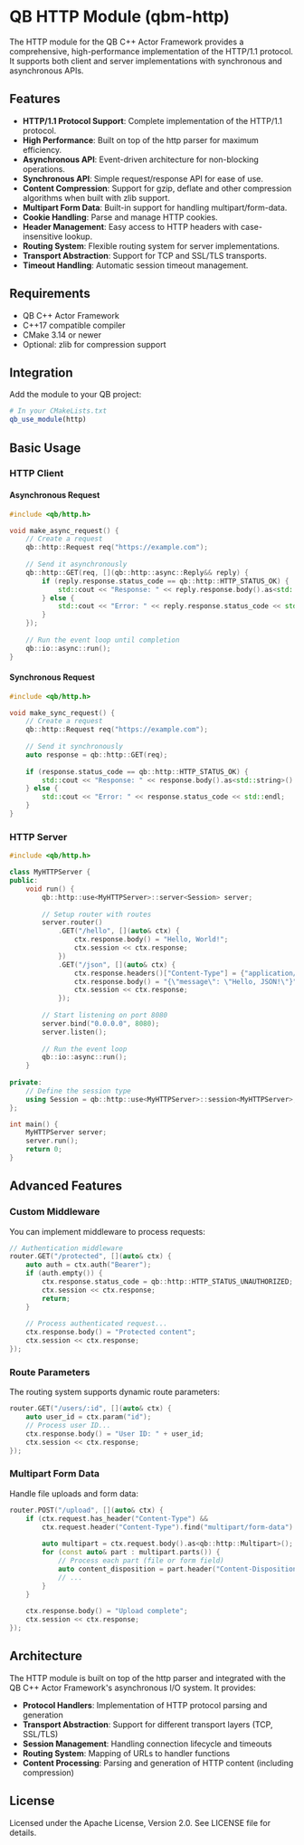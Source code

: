 # QB HTTP Module (qbm-http)

The HTTP module for the QB C++ Actor Framework provides a comprehensive, high-performance implementation of the HTTP/1.1 protocol. It supports both client and server implementations with synchronous and asynchronous APIs.

## Features

- **HTTP/1.1 Protocol Support**: Complete implementation of the HTTP/1.1 protocol.
- **High Performance**: Built on top of the http parser for maximum efficiency.
- **Asynchronous API**: Event-driven architecture for non-blocking operations.
- **Synchronous API**: Simple request/response API for ease of use.
- **Content Compression**: Support for gzip, deflate and other compression algorithms when built with zlib support.
- **Multipart Form Data**: Built-in support for handling multipart/form-data.
- **Cookie Handling**: Parse and manage HTTP cookies.
- **Header Management**: Easy access to HTTP headers with case-insensitive lookup.
- **Routing System**: Flexible routing system for server implementations.
- **Transport Abstraction**: Support for TCP and SSL/TLS transports.
- **Timeout Handling**: Automatic session timeout management.

## Requirements

- QB C++ Actor Framework
- C++17 compatible compiler
- CMake 3.14 or newer
- Optional: zlib for compression support

## Integration

Add the module to your QB project:

```cmake
# In your CMakeLists.txt
qb_use_module(http)
```

## Basic Usage

### HTTP Client

#### Asynchronous Request

```cpp
#include <qb/http.h>

void make_async_request() {
    // Create a request
    qb::http::Request req("https://example.com");
    
    // Send it asynchronously
    qb::http::GET(req, [](qb::http::async::Reply&& reply) {
        if (reply.response.status_code == qb::http::HTTP_STATUS_OK) {
            std::cout << "Response: " << reply.response.body().as<std::string>() << std::endl;
        } else {
            std::cout << "Error: " << reply.response.status_code << std::endl;
        }
    });
    
    // Run the event loop until completion
    qb::io::async::run();
}
```

#### Synchronous Request

```cpp
#include <qb/http.h>

void make_sync_request() {
    // Create a request
    qb::http::Request req("https://example.com");
    
    // Send it synchronously
    auto response = qb::http::GET(req);
    
    if (response.status_code == qb::http::HTTP_STATUS_OK) {
        std::cout << "Response: " << response.body().as<std::string>() << std::endl;
    } else {
        std::cout << "Error: " << response.status_code << std::endl;
    }
}
```

### HTTP Server

```cpp
#include <qb/http.h>

class MyHTTPServer {
public:
    void run() {
        qb::http::use<MyHTTPServer>::server<Session> server;
        
        // Setup router with routes
        server.router()
            .GET("/hello", [](auto& ctx) {
                ctx.response.body() = "Hello, World!";
                ctx.session << ctx.response;
            })
            .GET("/json", [](auto& ctx) {
                ctx.response.headers()["Content-Type"] = {"application/json"};
                ctx.response.body() = "{\"message\": \"Hello, JSON!\"}";
                ctx.session << ctx.response;
            });
            
        // Start listening on port 8080
        server.bind("0.0.0.0", 8080);
        server.listen();
        
        // Run the event loop
        qb::io::async::run();
    }
    
private:
    // Define the session type
    using Session = qb::http::use<MyHTTPServer>::session<MyHTTPServer>;
};

int main() {
    MyHTTPServer server;
    server.run();
    return 0;
}
```

## Advanced Features

### Custom Middleware

You can implement middleware to process requests:

```cpp
// Authentication middleware
router.GET("/protected", [](auto& ctx) {
    auto auth = ctx.auth("Bearer");
    if (auth.empty()) {
        ctx.response.status_code = qb::http::HTTP_STATUS_UNAUTHORIZED;
        ctx.session << ctx.response;
        return;
    }
    
    // Process authenticated request...
    ctx.response.body() = "Protected content";
    ctx.session << ctx.response;
});
```

### Route Parameters

The routing system supports dynamic route parameters:

```cpp
router.GET("/users/:id", [](auto& ctx) {
    auto user_id = ctx.param("id");
    // Process user ID...
    ctx.response.body() = "User ID: " + user_id;
    ctx.session << ctx.response;
});
```

### Multipart Form Data

Handle file uploads and form data:

```cpp
router.POST("/upload", [](auto& ctx) {
    if (ctx.request.has_header("Content-Type") && 
        ctx.request.header("Content-Type").find("multipart/form-data") != std::string::npos) {
        
        auto multipart = ctx.request.body().as<qb::http::Multipart>();
        for (const auto& part : multipart.parts()) {
            // Process each part (file or form field)
            auto content_disposition = part.header("Content-Disposition");
            // ...
        }
    }
    
    ctx.response.body() = "Upload complete";
    ctx.session << ctx.response;
});
```

## Architecture

The HTTP module is built on top of the http parser and integrated with the QB C++ Actor Framework's asynchronous I/O system. It provides:

- **Protocol Handlers**: Implementation of HTTP protocol parsing and generation
- **Transport Abstraction**: Support for different transport layers (TCP, SSL/TLS)
- **Session Management**: Handling connection lifecycle and timeouts
- **Routing System**: Mapping of URLs to handler functions
- **Content Processing**: Parsing and generation of HTTP content (including compression)

## License

Licensed under the Apache License, Version 2.0. See LICENSE file for details.